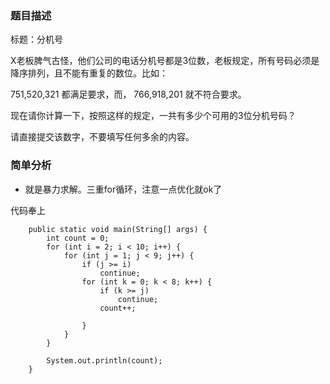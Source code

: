 ﻿### 题目描述
标题：分机号

X老板脾气古怪，他们公司的电话分机号都是3位数，老板规定，所有号码必须是降序排列，且不能有重复的数位。比如：

751,520,321 都满足要求，而，
766,918,201 就不符合要求。

现在请你计算一下，按照这样的规定，一共有多少个可用的3位分机号码？

请直接提交该数字，不要填写任何多余的内容。

###  简单分析

 -  就是暴力求解。三重for循环，注意一点优化就ok了

代码奉上

```
	public static void main(String[] args) {
		int count = 0;
		for (int i = 2; i < 10; i++) {
			for (int j = 1; j < 9; j++) {
				if (j >= i)
					continue;
				for (int k = 0; k < 8; k++) {
					if (k >= j)
						continue;
					count++;

				}
			}
		}

		System.out.println(count);
	}
```

